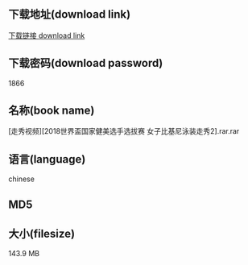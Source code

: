 ## 下载地址(download link)
[下载链接 download link](https://voluble-croquembouche-d321dc.netlify.app/?s=%5B%E8%B5%B0%E7%A7%80%E8%A7%86%E9%A2%91%5D%5B2018%E4%B8%96%E7%95%8C%E7%9B%83%E5%9B%BD%E5%AE%B6%E5%81%A5%E7%BE%8E%E9%80%89%E6%89%8B%E9%80%89%E6%8B%94%E8%B5%9B+%E5%A5%B3%E5%AD%90%E6%AF%94%E5%9F%BA%E5%B0%BC%E6%B3%B3%E8%A3%85%E8%B5%B0%E7%A7%802%5D.rar)

## 下载密码(download password)
1866

## 名称(book name)
[走秀视频][2018世界盃国家健美选手选拔赛 女子比基尼泳装走秀2].rar.rar

## 语言(language)
chinese

## MD5


## 大小(filesize)
143.9 MB
